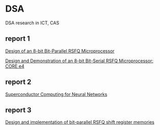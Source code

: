 # DSA
DSA research in ICT, CAS


## report 1
[Design of an 8-bit Bit-Parallel RSFQ Microprocessor](https://github.com/Yifu-Tian/DSA/blob/main/report1.pdf)  

[Design and Demonstration of an 8-bit Bit-Serial RSFQ Microprocessor: CORE e4](https://github.com/Yifu-Tian/DSA/blob/main/report1.pdf)

## report 2
[Superconductor Computing for Neural Networks](https://github.com/Yifu-Tian/DSA/blob/main/report2.pdf)

## report 3
[Design and implementation of bit-parallel RSFQ shift register memories](https://github.com/Yifu-Tian/DSA/blob/main/report3.pdf)
